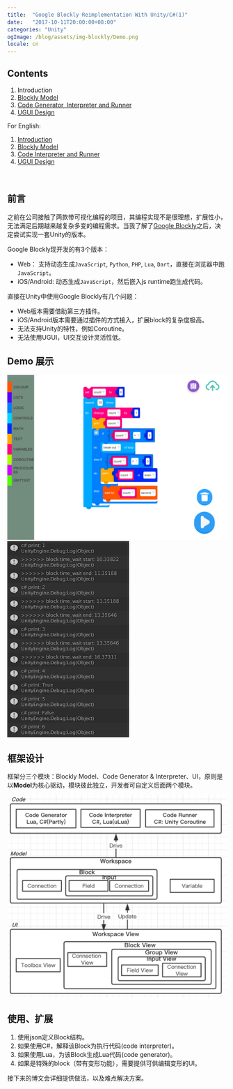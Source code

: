 ```yaml
---
title:  "Google Blockly Reimplementation With Unity/C#(1)"
date:   "2017-10-11T20:00:00+08:00"
categories: "Unity"
ogImage: /blog/assets/img-blockly/Demo.png
locale: cn
---
```




## Contents

1. Introduction
2. [Blockly Model]({%POST_URL%}/2017-10-14-blockly-two)
3. [Code Generator, Interpreter and Runner]({%POST_URL%}/2017-10-22-blockly-three)
4. [UGUI Design]({%POST_URL%}/2017-10-31-blockly-four)

For English:

1. [Introduction]({%POST_URL%}/2021-6-10-ublockly-introduction)
2. [Blockly Model]({%POST_URL%}/2021-6-11-ublockly-model)
3. [Code Interpreter and Runner]({%POST_URL%}/2021-6-12-ublockly-interpreter-runner)
4. [UGUI Design]({%POST_URL%}/2021-6-13-ublockly-ugui)

<br>



## 前言

之前在公司接触了两款带可视化编程的项目，其编程实现不是很理想，扩展性小，无法满足后期越来越复杂多变的编程需求。当我了解了[Google Blockly](https://developers.google.com/blockly/)之后，决定尝试实现一套Unity的版本。

Google Blockly现开发的有3个版本：

* Web： 支持动态生成`JavaScript`, `Python`, `PHP`, `Lua`, `Dart`，直接在浏览器中跑`JavaScript`。
* iOS/Android: 动态生成`JavaScript`，然后嵌入js runtime跑生成代码。

直接在Unity中使用Google Blockly有几个问题：

* Web版本需要借助第三方插件。
* iOS/Android版本需要通过插件的方式接入，扩展block的复杂度极高。
* 无法支持Unity的特性，例如Coroutine。
* 无法使用UGUI，UI交互设计灵活性低。



## Demo 展示

![](/blog/assets/img-blockly/Demo.png) ![](/blog/assets/img-blockly/DemoLog.png)



## 框架设计

框架分三个模块：Blockly Model、Code Generator & Interpreter、UI，原则是以**Model**为核心驱动，模块彼此独立，开发者可自定义后面两个模块。

![Module](/blog/assets/img-blockly/ModuleDesign.png)



## 使用、扩展

1. 使用json定义Block结构。
2. 如果使用C#，解释该Block为执行代码(code interpreter)。
3. 如果使用Lua，为该Block生成Lua代码(code generator)。
4. 如果是特殊的block（带有变形功能），需要提供可供编辑变形的UI。



接下来的博文会详细提供做法，以及难点解决方案。
